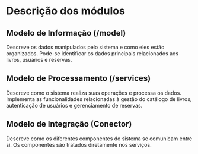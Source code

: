 # Descrição dos módulos 

## Modelo de Informação (/model)
Descreve os dados manipulados pelo sistema e como eles estão organizados. 
Pode-se identificar os dados principais relacionados aos livros, usuários e reservas.

## Modelo de Processamento (/services)
Descreve como o sistema realiza suas operações e processa os dados. 
Implementa as funcionalidades relacionadas à gestão do catálogo de livros, autenticação de usuários e gerenciamento de reservas.

## Modelo de Integração (Conector)
Descreve como os diferentes componentes do sistema se comunicam entre si. 
Os componentes são tratados diretamente nos serviços.
